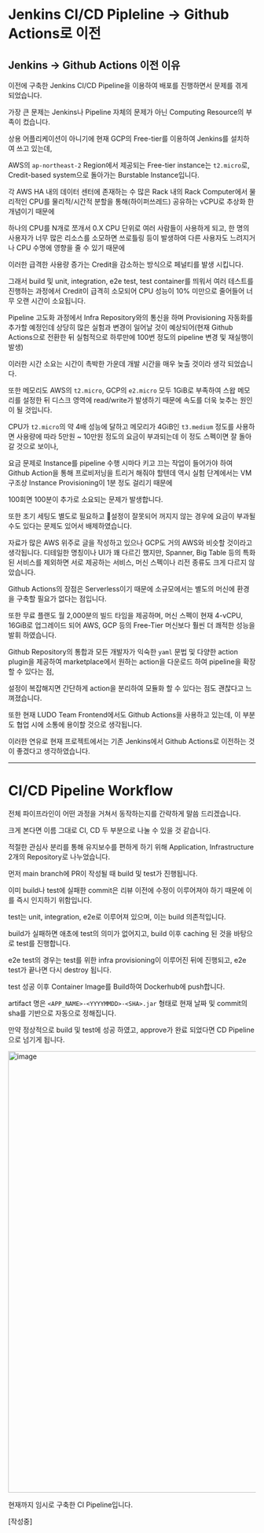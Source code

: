 # Jenkins CI/CD Pipleline -> Github Actions로 이전

## Jenkins -> Github Actions 이전 이유

이전에 구축한 Jenkins CI/CD Pipeline을 이용하여 배포를 진행하면서 문제를 겪게 되었습니다.

가장 큰 문제는 Jenkins나 Pipeline 자체의 문제가 아닌 Computing Resource의 부족이 컸습니다.

상용 어플리케이션이 아니기에 현재 GCP의 Free-tier를 이용하여 Jenkins를 설치하여 쓰고 있는데,

AWS의 `ap-northeast-2` Region에서 제공되는 Free-tier instance는 `t2.micro`로, Credit-based system으로 돌아가는 Burstable Instance입니다.

각 AWS HA 내의 데이터 센터에 존재하는 수 많은 Rack 내의 Rack Computer에서 물리적인 CPU를 물리적/시간적 분할을 통해(하이퍼쓰레드) 공유하는 vCPU로 추상화 한 개념이기 때문에

하나의 CPU를 N개로 쪼개서 0.X CPU 단위로 여러 사람들이 사용하게 되고, 한 명의 사용자가 너무 많은 리소스를 소모하면 쓰로틀링 등이 발생하여 다른 사용자도 느려지거나 CPU 수명에 영향을 줄 수 있기 때문에

이러한 급격한 사용량 증가는 Credit을 감소하는 방식으로 페널티를 발생 시킵니다.

그래서 build 및 unit, integration, e2e test, test container를 띄워서 여러 테스트를 진행하는 과정에서 Credit이 급격히 소모되어 CPU 성능이 10% 미만으로 줄어들어 너무 오랜 시간이 소요됩니다.

Pipeline 고도화 과정에서 Infra Repository와의 통신을 하며 Provisioning 자동화를 추가할 예정인데 상당히 많은 실험과 변경이 일어날 것이 예상되어(현재 Github Actions으로 전환한 뒤 실험적으로 하루만에 100번 정도의 pipeline 변경 및 재실행이 발생)

이러한 시간 소요는 시간이 촉박한 가운데 개발 시간을 매우 늦출 것이라 생각 되었습니다.

또한 메모리도 AWS의 `t2.micro`, GCP의 `e2.micro` 모두 1GiB로 부족하여 스왑 메모리를 설정한 뒤 디스크 영역에 read/write가 발생하기 때문에 속도를 더욱 늦추는 원인이 될 것입니다.

CPU가 `t2.micro`의 약 4배 성능에 달하고 메모리가 4GiB인 `t3.medium` 정도를 사용하면 사용량에 따라 5만원 ~ 10만원 정도의 요금이 부과되는데 이 정도 스펙이면 잘 돌아갈 것으로 보이나,

요금 문제로 Instance를 pipeline 수행 시마다 키고 끄는 작업이 들어가야 하여 Github Action을 통해 프로비저닝을 트리거 해줘야 할텐데 역시 실험 단계에서는 VM 구조상 Instance Provisioning이 1분 정도 걸리기 때문에

100회면 100분이 추가로 소요되는 문제가 발생합니다.

또한 초기 세팅도 별도로 필요하고 설정이 잘못되어 꺼지지 않는 경우에 요금이 부과될 수도 있다는 문제도 있어서 배제하였습니다.

자료가 많은 AWS 위주로 글을 작성하고 있으나 GCP도 거의 AWS와 비슷할 것이라고 생각됩니다. 디테일한 명칭이나 UI가 꽤 다르긴 했지만, Spanner, Big Table 등의 특화된 서비스를 제외하면 서로 제공하는 서비스, 머신 스펙이나 리전 종류도 크게 다르지 않았습니다.

Github Actions의 장점은 Serverless이기 때문에 소규모에서는 별도의 머신에 환경을 구축할 필요가 없다는 점입니다.

또한 무료 플랜도 월 2,000분의 빌드 타임을 제공하며, 머신 스펙이 현재 4-vCPU, 16GiB로 업그레이드 되어 AWS, GCP 등의 Free-Tier 머신보다 훨씬 더 쾌적한 성능을 발휘 하였습니다.

Github Repository의 통합과 모든 개발자가 익숙한 `yaml` 문법 및 다양한 action plugin을 제공하여 marketplace에서 원하는 action을 다운로드 하여 pipeline을 확장할 수 있다는 점,

설정이 복잡해지면 간단하게 action을 분리하여 모듈화 할 수 있다는 점도 괜찮다고 느껴졌습니다.

또한 현재 LUDO Team Frontend에서도 Github Actions을 사용하고 있는데, 이 부분도 협업 시에 소통에 용이할 것으로 생각됩니다.

이러한 연유로 현재 프로젝트에서는 기존 Jenkins에서 Github Actions로 이전하는 것이 좋겠다고 생각하였습니다.

---

# CI/CD Pipeline Workflow 

전체 파이프라인이 어떤 과정을 거쳐서 동작하는지를 간략하게 말씀 드리겠습니다.

크게 본다면 이름 그대로 CI, CD 두 부분으로 나눌 수 있을 것 같습니다.

적절한 관심사 분리를 통해 유지보수를 편하게 하기 위해 Application, Infrastructure 2개의 Repository로 나누었습니다. 

먼저 main branch에 PR이 작성될 때 build 및 test가 진행됩니다.

이미 build나 test에 실패한 commit은 리뷰 이전에 수정이 이루어져야 하기 때문에 이를 즉시 인지하기 위함입니다.

test는 unit, integration, e2e로 이루어져 있으며, 이는 build 의존적입니다.

build가 실패하면 애초에 test의 의미가 없어지고, build 이후 caching 된 것을 바탕으로 test를 진행합니다.

e2e test의 경우는 test를 위한 infra provisioning이 이루어진 뒤에 진행되고, e2e test가 끝나면 다시 destroy 됩니다.

test 성공 이후 Container Image를 Build하여 Dockerhub에 push합니다.

artifact 명은 `<APP_NAME>-<YYYYMMDD>-<SHA>.jar` 형태로 현재 날짜 및 commit의 sha를 기반으로 자동으로 정해집니다.

만약 정상적으로 build 및 test에 성공 하였고, approve가 완료 되었다면 CD Pipeline으로 넘기게 됩니다.

<img width="898" alt="image" src="https://github.com/user-attachments/assets/517a0faf-acd0-48fe-ac95-05661413b391">

현재까지 임시로 구축한 CI Pipeline입니다.

[작성중]
